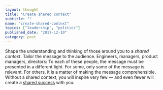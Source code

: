 ```yaml
---
layout: thought
title: "Create shared context"
subtitle: ""
name: "create-shared-context"
topics: ["leadership", "politics"]
published_date: "2017-12-10"
category: post
---
```


Shape the understanding and thinking of those around you to a *shared context*.
Tailor the message to the audience. Engineers, managers, product managers,
directors: To each of these people, the message must be presented in a
different light. For some, only some of the message is relevant. For others,
it is a matter of making the message comprehensible. Without a shared context,
you will inspire very few &mdash; and even fewer will create a
[shared success][shared-success] with you.

[shared-success]: /thought/create-shared-success

